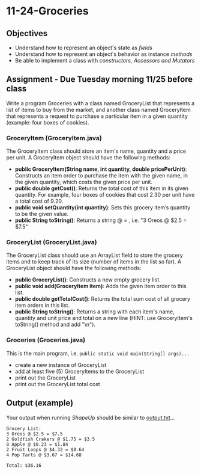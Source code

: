 11-24-Groceries
===============

## Objectives
- Understand how to represent an object's state as *fields*
- Understand how to represent an object's behavior as instance *methods*
- Be able to implement a class with *constructors, Accessors and Mutators*

## Assignment - Due Tuesday morning 11/25 before class

Write a program Groceries with a class named GroceryList that represents a list of items to buy from the market, and another class named GroceryItem that represents a request to purchase a particular item in a given quantity (example: four boxes of cookies). 

### GroceryItem (GroceryItem.java)
The GroceryItem class should store an item's name, quantity and a price per unit. A GroceryItem object should have the following methods:
- **public GroceryItem(String name, int quantity, double pricePerUnit)**: Constructs an item order to purchase the item with the given name, in the given quantity, which costs the given price per unit.
- **public double getCost()**: Returns the total cost of this item in its given quantity. For example, four boxes of cookies that cost 2.30 per unit have a total cost of 9.20.
- **public void setQuantity(int quantity)**: Sets this grocery item’s quantity to be the given value.
- **public String toString()**: Returns a string <quantity> <name> @ <pricePerUnit> = <getCost>, i.e. "3 Oreos @ $2.5 = $7.5"

### GroceryList (GroceryList.java)
The GroceryList class should use an ArrayList field to store the grocery items and to keep track of its size (number of items in the list so far). A GroceryList object should have the following methods:
- **public GroceryList()**: Constructs a new empty grocery list.
- **public void add(GroceryItem item)**: Adds the given item order to this list.
- **public double getTotalCost()**: Returns the total sum cost of all grocery item orders in this list.
- **public String toString()**: Returns a string with each item's name, quantity and unit price and total on a new line (HINT: use GroceryItem's toString() method and add "\n").

### Groceries (Groceries.java)
This is the main program, i.e. `public static void main(String[] args)...`
- create a new instance of GroceryList
- add at least five (5) GroceryItems to the GroceryList
- print out the GroceryList
- print out the GroceryList total cost

## Output (example)
Your output when running *ShapeUp* should be similar to [output.txt](./output.txt)...
```
Grocery List:
3 Oreos @ $2.5 = $7.5
2 Goldfish Crakers @ $1.75 = $3.5
8 Apple @ $0.23 = $1.84
2 Fruit Loops @ $4.32 = $8.64
4 Pop Tarts @ $3.67 = $14.68

Total: $36.16
```
